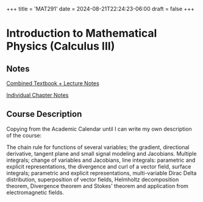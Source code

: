 +++
title = 'MAT291'
date = 2024-08-21T22:24:23-06:00
draft = false
+++

# Introduction to Mathematical Physics (Calculus III)

## Notes
[Combined Textbook + Lecture Notes](/files/secondyear/mat291.pdf)

[Individual Chapter Notes](https://github.com/arnav-patil-12/mat291-notes) 

## Course Description
Copying from the Academic Calendar until I can write my own description of the course:

The chain rule for functions of several variables; the gradient, directional derivative, tangent plane and small signal modeling and Jacobians. Multiple integrals; change of variables and Jacobians, line integrals: parametric and explicit representations, the divergence and curl of a vector field, surface integrals; parametric and explicit representations, multi-variable Dirac Delta distribution, superposition of vector fields, Helmholtz decomposition theorem, Divergence theorem and Stokes' theorem and application from electromagnetic fields.
